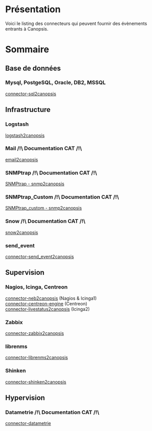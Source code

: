 # Présentation

Voici le listing des connecteurs qui peuvent fournir des évènements entrants à Canopsis.

# Sommaire

## Base de données

### Mysql, PostgeSQL, Oracle, DB2, MSSQL
[connector-sql2canopsis](Base-de-donnees/Mysql-MariaDB-PostgreSQL-Oracle.md)  

## Infrastructure

### Logstash
[logstash2canopsis](Infrastructure/Logstash.md)  

### Mail /!\ Documentation CAT /!\
[email2canopsis](Infrastructure/Mail.md)  

### SNMPtrap /!\ Documentation CAT /!\
[SNMPtrap - snmp2canopsis](Infrastructure/SNMPtrap.md)  

###  SNMPtrap_Custom /!\ Documentation CAT /!\
[SNMPtrap_custom - snmp2canopsis](Infrastructure/SNMPtrap_custom.md)  

###  Snow /!\ Documentation CAT /!\
[snow2canopsis](Infrastructure/Snow.md)  

### send_event
[connector-send_event2canopsis](Infrastructure/send_event.md)  


## Supervision

### Nagios, Icinga, Centreon
[connector-neb2canopsis](Supervision/Nagios-et-Icinga.md) (Nagios & Icinga1)  
[connector-centreon-engine](Supervision/Centreon.md) (Centreon)  
[connector-livestatus2canopsis](Supervision/Icinga2.md) (Icinga2)

### Zabbix
[connector-zabbix2canopsis](Supervision/Zabbix.md)  

### librenms
[connector-librenms2canopsis](Supervision/LibreNMS.md)  

### Shinken
[connector-shinken2canopsis](Supervision/Shinken.md)  

## Hypervision

### Datametrie /!\ Documentation CAT /!\
[connector-datametrie](Hypervision/datametrie.md)  
